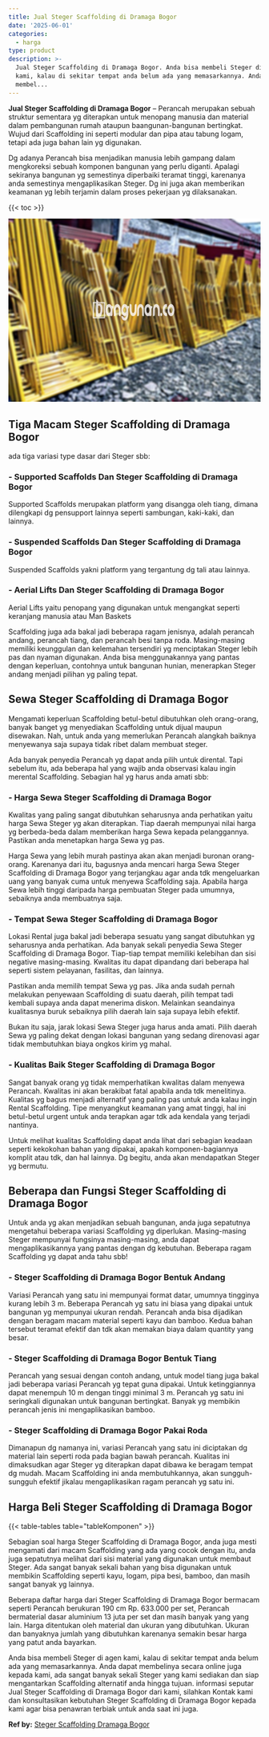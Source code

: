 ```yaml
---
title: Jual Steger Scaffolding di Dramaga Bogor
date: '2025-06-01'
categories:
  - harga
type: product
description: >-
  Jual Steger Scaffolding di Dramaga Bogor. Anda bisa membeli Steger di agen
  kami, kalau di sekitar tempat anda belum ada yang memasarkannya. Anda dapat
  membel...
---
```


**Jual Steger Scaffolding di Dramaga Bogor** – Perancah merupakan sebuah struktur sementara yg diterapkan untuk menopang manusia dan material dalam pembangunan rumah ataupun baangunan-bangunan bertingkat. Wujud dari Scaffolding ini seperti modular dan pipa atau tabung logam, tetapi ada juga bahan lain yg digunakan.

Dg adanya Perancah bisa menjadikan manusia lebih gampang dalam mengkoreksi sebuah komponen bangunan yang perlu diganti. Apalagi sekiranya bangunan yg semestinya diperbaiki teramat tinggi, karenanya anda semestinya mengaplikasikan Steger. Dg ini juga akan memberikan keamanan yg lebih terjamin dalam proses pekerjaan yg dilaksanakan.

{{< toc >}}

![Jual Steger Scaffolding di Dramaga Bogor](/images/sewa-scaffolding-steger-26.png)

## Tiga Macam Steger Scaffolding di Dramaga Bogor

ada tiga variasi type dasar dari Steger sbb:

### \- Supported Scaffolds Dan Steger Scaffolding di Dramaga Bogor

Supported Scaffolds merupakan platform yang disangga oleh tiang, dimana dilengkapi dg pensupport lainnya seperti sambungan, kaki-kaki, dan lainnya.

### \- Suspended Scaffolds Dan Steger Scaffolding di Dramaga Bogor

Suspended Scaffolds yakni platform yang tergantung dg tali atau lainnya.

### \- Aerial Lifts Dan Steger Scaffolding di Dramaga Bogor

Aerial Lifts yaitu penopang yang digunakan untuk mengangkat seperti keranjang manusia atau Man Baskets

Scaffolding juga ada bakal jadi beberapa ragam jenisnya, adalah perancah andang, perancah tiang, dan perancah besi tanpa roda. Masing-masing memiliki keunggulan dan kelemahan tersendiri yg menciptakan Steger lebih pas dan nyaman digunakan. Anda bisa menggunakannya yang pantas dengan keperluan, contohnya untuk bangunan hunian, menerapkan Steger andang menjadi pilihan yg paling tepat.

## Sewa Steger Scaffolding di Dramaga Bogor

Mengamati keperluan Scaffolding betul-betul dibutuhkan oleh orang-orang, banyak banget yg menyediakan Scaffolding untuk dijual maupun disewakan. Nah, untuk anda yang memerlukan Perancah alangkah baiknya menyewanya saja supaya tidak ribet dalam membuat steger.

Ada banyak penyedia Perancah yg dapat anda pilih untuk dirental. Tapi sebelum itu, ada beberapa hal yang wajib anda observasi kalau ingin merental Scaffolding. Sebagian hal yg harus anda amati sbb:

### \- Harga Sewa Steger Scaffolding di Dramaga Bogor

Kwalitas yang paling sangat dibutuhkan seharusnya anda perhatikan yaitu harga Sewa Steger yg akan diterapkan. Tiap daerah mempunyai nilai harga yg berbeda-beda dalam memberikan harga Sewa kepada pelanggannya. Pastikan anda menetapkan harga Sewa yg pas.

Harga Sewa yang lebih murah pastinya akan akan menjadi buronan orang-orang. Karenanya dari itu, bagusnya anda mencari harga Sewa Steger Scaffolding di Dramaga Bogor yang terjangkau agar anda tdk mengeluarkan uang yang banyak cuma untuk menyewa Scaffolding saja. Apabila harga Sewa lebih tinggi daripada harga pembuatan Steger pada umumnya, sebaiknya anda membuatnya saja.

### \- Tempat Sewa Steger Scaffolding di Dramaga Bogor

Lokasi Rental juga bakal jadi beberapa sesuatu yang sangat dibutuhkan yg seharusnya anda perhatikan. Ada banyak sekali penyedia Sewa Steger Scaffolding di Dramaga Bogor. Tiap-tiap tempat memiliki kelebihan dan sisi negative masing-masing. Kwalitas itu dapat dipandang dari beberapa hal seperti sistem pelayanan, fasilitas, dan lainnya.

Pastikan anda memilih tempat Sewa yg pas. Jika anda sudah pernah melakukan penyewaan Scaffolding di suatu daerah, pilih tempat tadi kembali supaya anda dapat menerima diskon. Melainkan seandainya kualitasnya buruk sebaiknya pilih daerah lain saja supaya lebih efektif.

Bukan itu saja, jarak lokasi Sewa Steger juga harus anda amati. Pilih daerah Sewa yg paling dekat dengan lokasi bangunan yang sedang direnovasi agar tidak membutuhkan biaya ongkos kirim yg mahal.

### \- Kualitas Baik Steger Scaffolding di Dramaga Bogor

Sangat banyak orang yg tidak memperhatikan kwalitas dalam menyewa Perancah. Kwalitas ini akan berakibat fatal apabila anda tdk menelitinya. Kualitas yg bagus menjadi alternatif yang paling pas untuk anda kalau ingin Rental Scaffolding. Tipe menyangkut keamanan yang amat tinggi, hal ini betul-betul urgent untuk anda terapkan agar tdk ada kendala yang terjadi nantinya.

Untuk melihat kualitas Scaffolding dapat anda lihat dari sebagian keadaan seperti kekokohan bahan yang dipakai, apakah komponen-bagiannya komplit atau tdk, dan hal lainnya. Dg begitu, anda akan mendapatkan Steger yg bermutu.

## Beberapa dan Fungsi Steger Scaffolding di Dramaga Bogor

Untuk anda yg akan menjadikan sebuah bangunan, anda juga sepatutnya mengetahui beberapa variasi Scaffolding yg diperlukan. Masing-masing Steger mempunyai fungsinya masing-masing, anda dapat mengaplikasikannya yang pantas dengan dg kebutuhan. Beberapa ragam Scaffolding yg dapat anda tahu sbb!

### \- Steger Scaffolding di Dramaga Bogor Bentuk Andang

Variasi Perancah yang satu ini mempunyai format datar, umumnya tingginya kurang lebih 3 m. Beberapa Perancah yg satu ini biasa yang dipakai untuk bangunan yg mempunyai ukuran rendah. Perancah anda bisa dijadikan dengan beragam macam material seperti kayu dan bamboo. Kedua bahan tersebut teramat efektif dan tdk akan memakan biaya dalam quantity yang besar.

### \- Steger Scaffolding di Dramaga Bogor Bentuk Tiang

Perancah yang sesuai dengan contoh andang, untuk model tiang juga bakal jadi beberapa variasi Perancah yg tepat guna dipakai. Untuk ketinggiannya dapat menempuh 10 m dengan tinggi minimal 3 m. Perancah yg satu ini seringkali digunakan untuk bangunan bertingkat. Banyak yg membikin perancah jenis ini mengaplikasikan bamboo.

### \- Steger Scaffolding di Dramaga Bogor Pakai Roda

Dimanapun dg namanya ini, variasi Perancah yang satu ini diciptakan dg material lain seperti roda pada bagian bawah perancah. Kualitas ini dimaksudkan agar Steger yg diterapkan dapat dibawa ke beragam tempat dg mudah. Macam Scaffolding ini anda membutuhkannya, akan sungguh-sungguh efektif jikalau mengaplikasikan ragam perancah yg satu ini.

## Harga Beli Steger Scaffolding di Dramaga Bogor

{{< table-tables table="tableKomponen" >}}

Sebagian soal harga Steger Scaffolding di Dramaga Bogor, anda juga mesti mengamati dari macam Scaffolding yang ada yang cocok dengan itu, anda juga sepatutnya melihat dari sisi material yang digunakan untuk membaut Steger. Ada sangat banyak sekali bahan yang bisa digunakan untuk membikin Scaffolding seperti kayu, logam, pipa besi, bamboo, dan masih sangat banyak yg lainnya.

Beberapa daftar harga dari Steger Scaffolding di Dramaga Bogor bermacam seperti Perancah berukuran 190 cm Rp. 633.000 per set, Perancah bermaterial dasar aluminium 13 juta per set dan masih banyak yang yang lain. Harga ditentukan oleh material dan ukuran yang dibutuhkan. Ukuran dan banyaknya jumlah yang dibutuhkan karenanya semakin besar harga yang patut anda bayarkan.

Anda bisa membeli Steger di agen kami, kalau di sekitar tempat anda belum ada yang memasarkannya. Anda dapat membelinya secara online juga kepada kami, ada sangat banyak sekali Steger yang kami sediakan dan siap mengantarkan Scaffolding alternatif anda hingga tujuan. informasi seputar Jual Steger Scaffolding di Dramaga Bogor dari kami, silahkan Kontak kami dan konsultasikan kebutuhan Steger Scaffolding di Dramaga Bogor kepada kami agar bisa penawran terbiak untuk anda saat ini juga.

**Ref by:** [Steger Scaffolding Dramaga Bogor](https://id.wikipedia.org/wiki/Steger)
